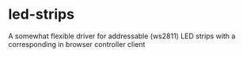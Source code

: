 # led-strips
A somewhat flexible driver for addressable (ws2811) LED strips with a corresponding in browser controller client
